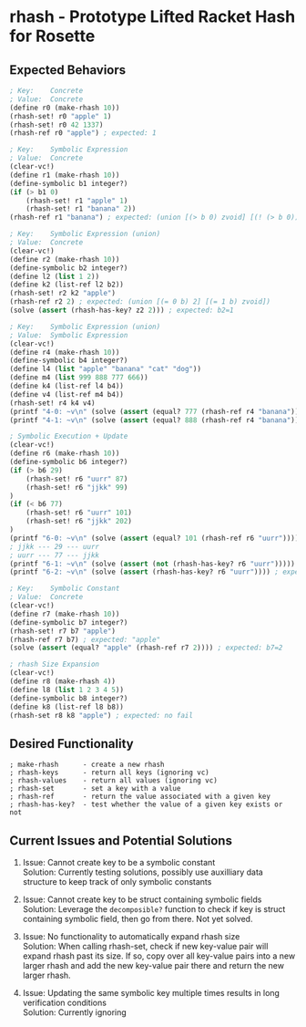 # rhash - Prototype Lifted Racket Hash for Rosette

## Expected Behaviors

```lisp
; Key:    Concrete
; Value:  Concrete
(define r0 (make-rhash 10))
(rhash-set! r0 "apple" 1)
(rhash-set! r0 42 1337)
(rhash-ref r0 "apple") ; expected: 1

; Key:    Symbolic Expression
; Value:  Concrete
(clear-vc!)
(define r1 (make-rhash 10))
(define-symbolic b1 integer?)
(if (> b1 0)
    (rhash-set! r1 "apple" 1)
    (rhash-set! r1 "banana" 2))
(rhash-ref r1 "banana") ; expected: (union [(> b 0) zvoid] [(! (> b 0)) 2])

; Key:    Symbolic Expression (union)
; Value:  Concrete
(clear-vc!)
(define r2 (make-rhash 10))
(define-symbolic b2 integer?)
(define l2 (list 1 2))
(define k2 (list-ref l2 b2))
(rhash-set! r2 k2 "apple")
(rhash-ref r2 2) ; expected: (union [(= 0 b) 2] [(= 1 b) zvoid])
(solve (assert (rhash-has-key? z2 2))) ; expected: b2=1

; Key:    Symbolic Expression (union)
; Value:  Symbolic Expression
(clear-vc!)
(define r4 (make-rhash 10))
(define-symbolic b4 integer?)
(define l4 (list "apple" "banana" "cat" "dog"))
(define m4 (list 999 888 777 666))
(define k4 (list-ref l4 b4))
(define v4 (list-ref m4 b4))
(rhash-set! r4 k4 v4)
(printf "4-0: ~v\n" (solve (assert (equal? 777 (rhash-ref r4 "banana"))))) ; expected: unsat
(printf "4-1: ~v\n" (solve (assert (equal? 888 (rhash-ref r4 "banana"))))) ; expected: b4=1

; Symbolic Execution + Update
(clear-vc!)
(define r6 (make-rhash 10))
(define-symbolic b6 integer?)
(if (> b6 29)
	(rhash-set! r6 "uurr" 87)
	(rhash-set! r6 "jjkk" 99)
)
(if (< b6 77)
	(rhash-set! r6 "uurr" 101)
	(rhash-set! r6 "jjkk" 202)
)
(printf "6-0: ~v\n" (solve (assert (equal? 101 (rhash-ref r6 "uurr"))))) ; expected: 29<b6<77
; jjkk --- 29 --- uurr
; uurr --- 77 --- jjkk
(printf "6-1: ~v\n" (solve (assert (not (rhash-has-key? r6 "uurr"))))) ; expected: unsat, because b needs to be: b<=29 and b>=77
(printf "6-2: ~v\n" (solve (assert (rhash-has-key? r6 "uurr")))) ; expected: 29<b<77

; Key:    Symbolic Constant
; Value:  Concrete
(clear-vc!)
(define r7 (make-rhash 10))
(define-symbolic b7 integer?)
(rhash-set! r7 b7 "apple")
(rhash-ref r7 b7) ; expected: "apple"
(solve (assert (equal? "apple" (rhash-ref r7 2)))) ; expected: b7=2

; rhash Size Expansion
(clear-vc!)
(define r8 (make-rhash 4))
(define l8 (list 1 2 3 4 5))
(define-symbolic b8 integer?)
(define k8 (list-ref l8 b8))
(rhash-set r8 k8 "apple") ; expected: no fail

```

## Desired Functionality
```
; make-rhash      - create a new rhash
; rhash-keys      - return all keys (ignoring vc)
; rhash-values    - return all values (ignoring vc)
; rhash-set       - set a key with a value
; rhash-ref       - return the value associated with a given key
; rhash-has-key?  - test whether the value of a given key exists or not
```

## Current Issues and Potential Solutions

1. Issue: Cannot create key to be a symbolic constant  
    Solution: Currently testing solutions, possibly use auxilliary data structure to keep track of only symbolic
    constants

2. Issue: Cannot create key to be struct containing symbolic fields   
    Solution: Leverage the `decomposible?` function to check if key is struct containing symbolic field, then go from
    there. Not yet solved.
 
3. Issue: No functionality to automatically expand rhash size   
    Solution: When calling rhash-set, check if new key-value pair will expand rhash past its size. If so, copy over all
    key-value pairs into a new larger rhash and add the new key-value pair there and return the new larger rhash.

4. Issue: Updating the same symbolic key multiple times results in long verification conditions   
    Solution: Currently ignoring
